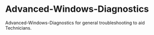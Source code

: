 # Advanced-Windows-Diagnostics
 Advanced-Windows-Diagnostics for general troubleshooting to aid Technicians.
